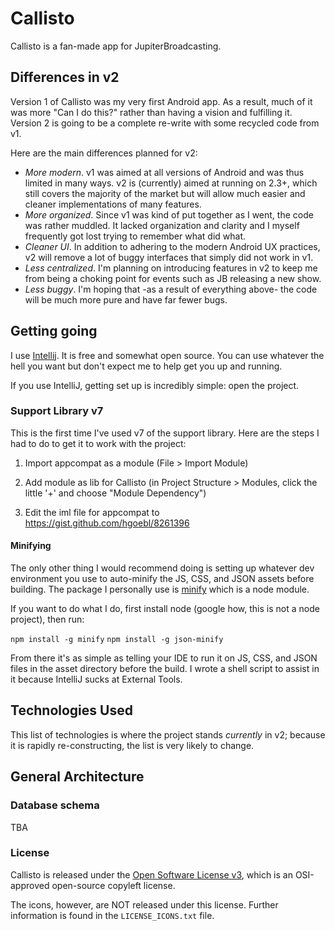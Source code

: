 # Callisto #

Callisto is a fan-made app for JupiterBroadcasting.


## Differences in v2 ##

Version 1 of Callisto was my very first Android app. As a result, much of it was more "Can I do this?" rather than having a vision and fulfilling it. Version 2 is going to be a complete re-write with some recycled code from v1.

Here are the main differences planned for v2:

 * _More modern_. v1 was aimed at all versions of Android and was thus limited in many ways. v2 is (currently) aimed at running on 2.3+, which still covers the majority of the market but will allow much easier and cleaner implementations of many features.
 * _More organized_. Since v1 was kind of put together as I went, the code was rather muddled. It lacked organization and clarity and I myself frequently got lost trying to remember what did what.
 * _Cleaner UI_. In addition to adhering to the modern Android UX practices, v2 will remove a lot of buggy interfaces that simply did not work in v1.
 * _Less centralized_. I'm planning on introducing features in v2 to keep me from being a choking point for events such as JB releasing a new show.
 * _Less buggy_. I'm hoping that -as a result of everything above- the code will be much more pure and have far fewer bugs.


## Getting going ##

I use [Intellij](http://www.jetbrains.com/idea/). It is free and somewhat open source. You can use whatever the hell you want but don't expect me to help get you up and running.

If you use IntelliJ, getting set up is incredibly simple: open the project.


### Support Library v7 ###

This is the first time I've used v7 of the support library. Here are the steps I had to do to get it to work with the project:

1. Import appcompat as a module (File > Import Module)

2. Add module as lib for Callisto (in Project Structure > Modules, click the little '+' and choose "Module Dependency")

3. Edit the iml file for appcompat to https://gist.github.com/hgoebl/8261396

#### Minifying ####

The only other thing I would recommend doing is setting up whatever dev environment you use to auto-minify the JS, CSS, and JSON assets before building.
The package I personally use is [minify](https://www.npmjs.org/package/minify) which is a node module.

If you want to do what I do, first install node (google how, this is not a node project), then run:

`npm install -g minify`
`npm install -g json-minify`

From there it's as simple as telling your IDE to run it on JS, CSS, and JSON files in the asset directory before the build. I wrote a shell script to assist in it because IntelliJ sucks at External Tools.


## Technologies Used ##

This list of technologies is where the project stands _currently_ in v2; because it is rapidly re-constructing, the list is very likely to change.



## General Architecture ##


### Database schema ###

TBA

### License ###

Callisto is released under the [Open Software License v3](http://opensource.org/licenses/OSL-3.0), which is an OSI-approved open-source copyleft license.

The icons, however, are NOT released under this license. Further information is found in the `LICENSE_ICONS.txt` file.

